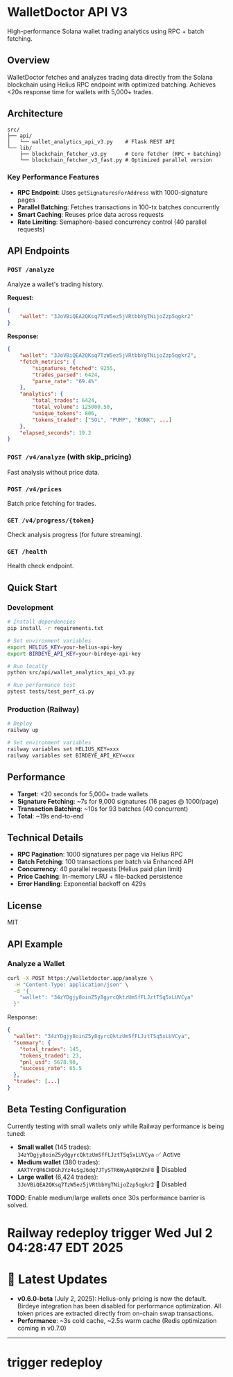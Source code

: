 # WalletDoctor API V3

High-performance Solana wallet trading analytics using RPC + batch fetching.

## Overview

WalletDoctor fetches and analyzes trading data directly from the Solana blockchain using Helius RPC endpoint with optimized batching. Achieves <20s response time for wallets with 5,000+ trades.

## Architecture

```
src/
├── api/
│   └── wallet_analytics_api_v3.py    # Flask REST API
└── lib/
    ├── blockchain_fetcher_v3.py      # Core fetcher (RPC + batching)
    └── blockchain_fetcher_v3_fast.py # Optimized parallel version
```

### Key Performance Features

- **RPC Endpoint**: Uses `getSignaturesForAddress` with 1000-signature pages
- **Parallel Batching**: Fetches transactions in 100-tx batches concurrently
- **Smart Caching**: Reuses price data across requests
- **Rate Limiting**: Semaphore-based concurrency control (40 parallel requests)

## API Endpoints

### `POST /analyze`
Analyze a wallet's trading history.

**Request:**
```json
{
    "wallet": "3JoVBiQEA2QKsq7TzW5ez5jVRtbbYgTNijoZzp5qgkr2"
}
```

**Response:**
```json
{
    "wallet": "3JoVBiQEA2QKsq7TzW5ez5jVRtbbYgTNijoZzp5qgkr2",
    "fetch_metrics": {
        "signatures_fetched": 9255,
        "trades_parsed": 6424,
        "parse_rate": "69.4%"
    },
    "analytics": {
        "total_trades": 6424,
        "total_volume": 125000.50,
        "unique_tokens": 806,
        "tokens_traded": ["SOL", "PUMP", "BONK", ...]
    },
    "elapsed_seconds": 19.2
}
```

### `POST /v4/analyze` (with skip_pricing)
Fast analysis without price data.

### `POST /v4/prices`
Batch price fetching for trades.

### `GET /v4/progress/{token}`
Check analysis progress (for future streaming).

### `GET /health`
Health check endpoint.

## Quick Start

### Development
```bash
# Install dependencies
pip install -r requirements.txt

# Set environment variables
export HELIUS_KEY=your-helius-api-key
export BIRDEYE_API_KEY=your-birdeye-api-key

# Run locally
python src/api/wallet_analytics_api_v3.py

# Run performance test
pytest tests/test_perf_ci.py
```

### Production (Railway)
```bash
# Deploy
railway up

# Set environment variables
railway variables set HELIUS_KEY=xxx
railway variables set BIRDEYE_API_KEY=xxx
```

## Performance

- **Target**: <20 seconds for 5,000+ trade wallets
- **Signature Fetching**: ~7s for 9,000 signatures (16 pages @ 1000/page)
- **Transaction Batching**: ~10s for 93 batches (40 concurrent)
- **Total**: ~19s end-to-end

## Technical Details

- **RPC Pagination**: 1000 signatures per page via Helius RPC
- **Batch Fetching**: 100 transactions per batch via Enhanced API
- **Concurrency**: 40 parallel requests (Helius paid plan limit)
- **Price Caching**: In-memory LRU + file-backed persistence
- **Error Handling**: Exponential backoff on 429s

## License

MIT

## API Example

### Analyze a Wallet
```bash
curl -X POST https://walletdoctor.app/analyze \
  -H "Content-Type: application/json" \
  -d '{
    "wallet": "34zYDgjy8oinZ5y8gyrcQktzUmSfFLJztTSq5xLUVCya"
  }'
```

Response:
```json
{
  "wallet": "34zYDgjy8oinZ5y8gyrcQktzUmSfFLJztTSq5xLUVCya",
  "summary": {
    "total_trades": 145,
    "tokens_traded": 23,
    "pnl_usd": 5678.90,
    "success_rate": 65.5
  },
  "trades": [...]
}
```

## Beta Testing Configuration

Currently testing with small wallets only while Railway performance is being tuned:
- **Small wallet** (145 trades): `34zYDgjy8oinZ5y8gyrcQktzUmSfFLJztTSq5xLUVCya` ✅ Active
- **Medium wallet** (380 trades): `AAXTYrQR6CHDGhJYz4uSgJ6dq7JTySTR6WyAq8QKZnF8` 🚧 Disabled
- **Large wallet** (6,424 trades): `3JoVBiQEA2QKsq7TzW5ez5jVRtbbYgTNijoZzp5qgkr2` 🚧 Disabled

**TODO**: Enable medium/large wallets once 30s performance barrier is solved.
# Railway redeploy trigger Wed Jul  2 04:28:47 EDT 2025

# 🚀 Latest Updates

- **v0.6.0-beta** (July 2, 2025): Helius-only pricing is now the default. Birdeye integration has been disabled for performance optimization. All token prices are extracted directly from on-chain swap transactions.
- **Performance**: ~3s cold cache, ~2.5s warm cache (Redis optimization coming in v0.7.0)

---
# trigger redeploy
